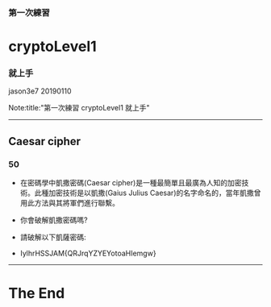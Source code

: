 ### 第一次練習
# cryptoLevel1
### 就上手

jason3e7 20190110

Note:title:"第一次練習 cryptoLevel1 就上手"

---

## Caesar cipher
### 50

* 在密碼學中凱撒密碼(Caesar cipher)是一種最簡單且最廣為人知的加密技術。此種加密技術是以凱撒(Gaius Julius Caesar)的名字命名的，當年凱撒曾用此方法與其將軍們進行聯繫。

* 你會破解凱撒密碼嗎?

* 請破解以下凱薩密碼:
* IylhrHSSJAM{QRJrqYZYEYotoaHIemgw}

---

# The End